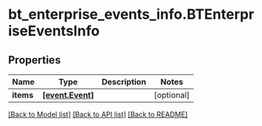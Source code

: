# bt_enterprise_events_info.BTEnterpriseEventsInfo

## Properties
Name | Type | Description | Notes
------------ | ------------- | ------------- | -------------
**items** | [**[event.Event]**](Event.md) |  | [optional] 

[[Back to Model list]](../README.md#documentation-for-models) [[Back to API list]](../README.md#documentation-for-api-endpoints) [[Back to README]](../README.md)


